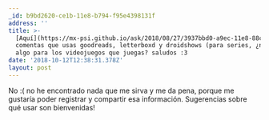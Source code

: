 ```yaml
---
_id: b9bd2620-ce1b-11e8-b794-f95e4398131f
address: ''
title: >-
  [Aquí](https://mx-psi.github.io/ask/2018/08/27/3937bbd0-a9ec-11e8-88c0-ef9d7cca50b9/)
  comentas que usas goodreads, letterboxd y droidshows (para series, ¿no?) Usas
  algo para los videojuegos que juegas? saludos :3
date: '2018-10-12T12:38:31.378Z'
layout: post
---
```

 
No :( no he encontrado nada que me sirva y me da pena, porque me gustaría poder registrar y compartir esa información.
Sugerencias sobre qué usar son bienvenidas!
